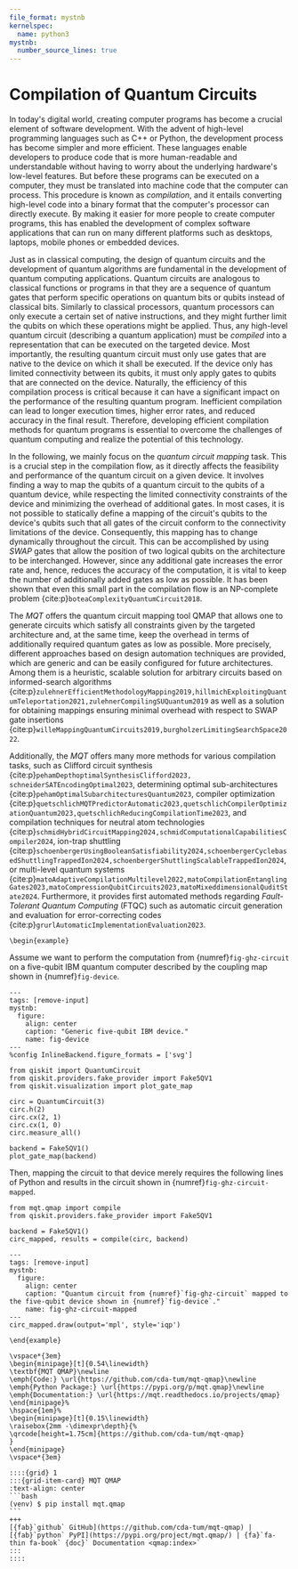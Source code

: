 ```yaml
---
file_format: mystnb
kernelspec:
  name: python3
mystnb:
  number_source_lines: true
---
```


# Compilation of Quantum Circuits

In today's digital world, creating computer programs has become a crucial element of software development.
With the advent of high-level programming languages such as C++ or Python, the development process has become simpler and more efficient.
These languages enable developers to produce code that is more human-readable and understandable without having to worry about the underlying hardware's low-level features.
But before these programs can be executed on a computer, they must be translated into machine code that the computer can process.
This procedure is known as _compilation_, and it entails converting high-level code into a binary format that the computer's processor can directly execute.
By making it easier for more people to create computer programs, this has enabled the development of complex software applications that can run on many different platforms such as desktops, laptops, mobile phones or embedded devices.

Just as in classical computing, the design of quantum circuits and the development of quantum algorithms are fundamental in the development of quantum computing applications.
Quantum circuits are analogous to classical functions or programs in that they are a sequence of quantum gates that perform specific operations on quantum bits or qubits instead of classical bits.
Similarly to classical processors, quantum processors can only execute a certain set of native instructions, and they might further limit the qubits on which these operations might be applied.
Thus, any high-level quantum circuit (describing a quantum application) must be _compiled_ into a representation that can be executed on the targeted device.
Most importantly, the resulting quantum circuit must only use gates that are native to the device on which it shall be executed.
If the device only has limited connectivity between its qubits, it must only apply gates to qubits that are connected on the device.
Naturally, the efficiency of this compilation process is critical because it can have a significant impact on the performance of the resulting quantum program.
Inefficient compilation can lead to longer execution times, higher error rates, and reduced accuracy in the final result.
Therefore, developing efficient compilation methods for quantum programs is essential to overcome the challenges of quantum computing and realize the potential of this technology.

In the following, we mainly focus on the _quantum circuit mapping_ task.
This is a crucial step in the compilation flow, as it directly affects the feasibility and performance of the quantum circuit on a given device.
It involves finding a way to map the qubits of a quantum circuit to the qubits of a quantum device, while respecting the limited connectivity constraints of the device and minimizing the overhead of additional gates.
In most cases, it is not possible to statically define a mapping of the circuit's qubits to the device's qubits such that all gates of the circuit conform to the connectivity limitations of the device.
Consequently, this mapping has to change dynamically throughout the circuit.
This can be accomplished by using _SWAP_ gates that allow the position of two logical qubits on the architecture to be interchanged.
However, since any additional gate increases the error rate and, hence, reduces the accuracy of the computation, it is vital to keep the number of additionally added gates as low as possible.
It has been shown that even this small part in the compilation flow is an NP-complete problem {cite:p}`boteaComplexityQuantumCircuit2018`.

The _MQT_ offers the quantum circuit mapping tool QMAP that allows one to generate circuits which satisfy all constraints given by the targeted architecture and, at the same time, keep the overhead in terms of additionally required quantum gates as low as possible.
More precisely, different approaches based on design automation techniques are provided, which are generic and can be easily configured for future architectures.
Among them is a heuristic, scalable solution for arbitrary circuits based on informed-search algorithms {cite:p}`zulehnerEfficientMethodologyMapping2019,hillmichExploitingQuantumTeleportation2021,zulehnerCompilingSUQuantum2019` as well as a solution for obtaining mappings ensuring minimal overhead with respect to SWAP gate insertions {cite:p}`willeMappingQuantumCircuits2019,burgholzerLimitingSearchSpace2022`.

Additionally, the _MQT_ offers many more methods for various compilation tasks, such as Clifford circuit synthesis {cite:p}`pehamDepthoptimalSynthesisClifford2023, schneiderSATEncodingOptimal2023`, determining optimal sub-architectures {cite:p}`pehamOptimalSubarchitecturesQuantum2023`, compiler optimization {cite:p}`quetschlichMQTPredictorAutomatic2023,quetschlichCompilerOptimizationQuantum2023,quetschlichReducingCompilationTime2023`, and compilation techniques for neutral atom technologies {cite:p}`schmidHybridCircuitMapping2024,schmidComputationalCapabilitiesCompiler2024`, ion-trap shuttling {cite:p}`schoenbergerUsingBooleanSatisfiability2024,schoenbergerCyclebasedShuttlingTrappedIon2024,schoenbergerShuttlingScalableTrappedIon2024`, or multi-level quantum systems {cite:p}`matoAdaptiveCompilationMultilevel2022,matoCompilationEntanglingGates2023,matoCompressionQubitCircuits2023,matoMixeddimensionalQuditState2024`.
Furthermore, it provides first automated methods regarding _Fault-Tolerant Quantum Computing_ (FTQC) such as automatic circuit generation and evaluation for error-correcting codes {cite:p}`grurlAutomaticImplementationEvaluation2023`.

```{raw} latex
\begin{example}
```

Assume we want to perform the computation from {numref}`fig-ghz-circuit` on a five-qubit IBM quantum computer described by the coupling map shown in {numref}`fig-device`.

```{code-cell} ipython3
---
tags: [remove-input]
mystnb:
  figure:
    align: center
    caption: "Generic five-qubit IBM device."
    name: fig-device
---
%config InlineBackend.figure_formats = ['svg']

from qiskit import QuantumCircuit
from qiskit.providers.fake_provider import Fake5QV1
from qiskit.visualization import plot_gate_map

circ = QuantumCircuit(3)
circ.h(2)
circ.cx(2, 1)
circ.cx(1, 0)
circ.measure_all()

backend = Fake5QV1()
plot_gate_map(backend)
```

Then, mapping the circuit to that device merely requires the following lines of Python and results in the circuit shown in {numref}`fig-ghz-circuit-mapped`.

```{code-cell} ipython3
from mqt.qmap import compile
from qiskit.providers.fake_provider import Fake5QV1

backend = Fake5QV1()
circ_mapped, results = compile(circ, backend)
```

```{code-cell} ipython3
---
tags: [remove-input]
mystnb:
  figure:
    align: center
    caption: "Quantum circuit from {numref}`fig-ghz-circuit` mapped to the five-qubit device shown in {numref}`fig-device`."
    name: fig-ghz-circuit-mapped
---
circ_mapped.draw(output='mpl', style='iqp')
```

```{raw} latex
\end{example}
```

```{raw} latex
\vspace*{3em}
\begin{minipage}[t]{0.54\linewidth}
\textbf{MQT QMAP}\newline
\emph{Code:} \url{https://github.com/cda-tum/mqt-qmap}\newline
\emph{Python Package:} \url{https://pypi.org/p/mqt.qmap}\newline
\emph{Documentation:} \url{https://mqt.readthedocs.io/projects/qmap}
\end{minipage}%
\hspace{1em}%
\begin{minipage}[t]{0.15\linewidth}
\raisebox{2mm -\dimexpr\depth}{%
\qrcode[height=1.75cm]{https://github.com/cda-tum/mqt-qmap}
}
\end{minipage}
\vspace*{3em}
```

````{only} html
::::{grid} 1
:::{grid-item-card} MQT QMAP
:text-align: center
```bash
(venv) $ pip install mqt.qmap
```
+++
[{fab}`github` GitHub](https://github.com/cda-tum/mqt-qmap) | [{fab}`python` PyPI](https://pypi.org/project/mqt.qmap/) | {fa}`fa-thin fa-book` {doc}` Documentation <qmap:index>`
:::
::::
````
